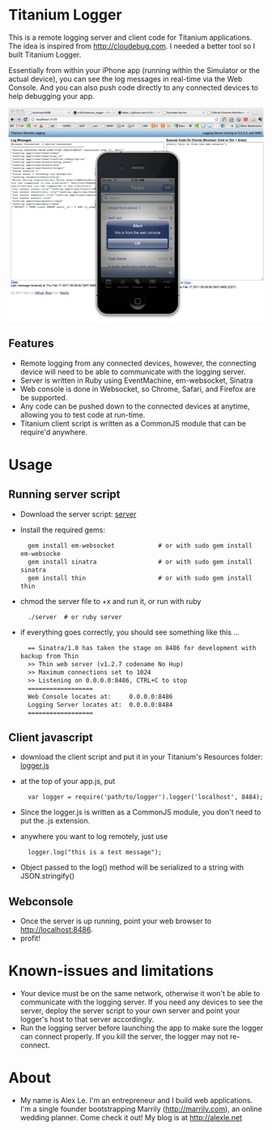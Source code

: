 # Titanium Logger
This is a remote logging server and client code for Titanium applications.  The idea is inspired from <http://cloudebug.com>.  I needed a better tool so I built Titanium Logger.

Essentially from within your iPhone app (running within the Simulator or the actual device), you can see the log messages in real-time via the Web Console.  And you can also push code directly to any connected devices to help debugging your app.

<img src="https://github.com/sr3d/titanium_logger/raw/master/src/images/webconsole.png" alt="Titanium Logger Webconsole" />


## Features
- Remote logging from any connected devices, however, the connecting device will need to be able to communicate with the logging server.
- Server is written in Ruby using EventMachine, em-websocket, Sinatra
- Web console is done in Websocket, so Chrome, Safari, and Firefox are be supported.
- Any code can be pushed down to the connected devices at anytime, allowing you to test code at run-time.
- Titanium client script is written as a CommonJS module that can be require'd anywhere.

# Usage
## Running server script
- Download the server script:  [server](https://github.com/sr3d/titanium_logger/raw/master/dist/server)
- Install the required gems:
    
        gem install em-websocket            # or with sudo gem install em-websocke
        gem install sinatra                 # or with sudo gem install sinatra
        gem install thin                    # or with sudo gem install thin
    
- chmod the server file to +x and run it, or run with ruby

        ./server  # or ruby server

- if everything goes correctly, you should see something like this ...

        == Sinatra/1.0 has taken the stage on 8486 for development with backup from Thin
        >> Thin web server (v1.2.7 codename No Hup)
        >> Maximum connections set to 1024
        >> Listening on 0.0.0.0:8486, CTRL+C to stop
        ==================
        Web Console locates at:     0.0.0.0:8486
        Logging Server locates at:  0.0.0.0:8484
        ==================

## Client javascript
- download the client script and put it in your Titanium's Resources folder:  [logger.js](https://github.com/sr3d/titanium_logger/raw/master/dist/logger.js) 
- at the top of your app.js, put 

        var logger = require('path/to/logger').logger('localhost', 8484);
    
- Since the logger.js is written as a CommonJS module, you don't need to put the .js extension.
- anywhere you want to log remotely, just use 

        logger.log("this is a test message");
    
- Object passed to the log() method will be serialized to a string with JSON.stringify()


## Webconsole
- Once the server is up running, point your web browser to <http://localhost:8486>.  
- profit!


# Known-issues and limitations
- Your device must be on the same network, otherwise it won't be able to communicate with the logging server.  If you need any devices to see the server, deploy the server script to your own server and point your logger's host to that server accordingly.
- Run the logging server before launching the app to make sure the logger can connect properly.  If you kill the server, the logger may not re-connect.


# About
- My name is Alex Le.  I'm an entrepreneur and I build web applications.  I'm a single founder bootstrapping Marrily (<http://marrily.com>), an online wedding planner.  Come check it out!  My blog is at <http://alexle.net>
    